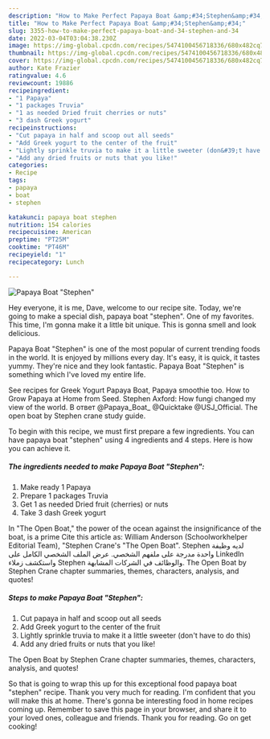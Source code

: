 ```yaml
---
description: "How to Make Perfect Papaya Boat &amp;#34;Stephen&amp;#34;"
title: "How to Make Perfect Papaya Boat &amp;#34;Stephen&amp;#34;"
slug: 3355-how-to-make-perfect-papaya-boat-and-34-stephen-and-34
date: 2022-03-04T03:04:38.230Z
image: https://img-global.cpcdn.com/recipes/5474100456718336/680x482cq70/papaya-boat-stephen-recipe-main-photo.jpg
thumbnail: https://img-global.cpcdn.com/recipes/5474100456718336/680x482cq70/papaya-boat-stephen-recipe-main-photo.jpg
cover: https://img-global.cpcdn.com/recipes/5474100456718336/680x482cq70/papaya-boat-stephen-recipe-main-photo.jpg
author: Kate Frazier
ratingvalue: 4.6
reviewcount: 19886
recipeingredient:
- "1 Papaya"
- "1 packages Truvia"
- "1 as needed Dried fruit cherries or nuts"
- "3 dash Greek yogurt"
recipeinstructions:
- "Cut papaya in half and scoop out all seeds"
- "Add Greek yogurt to the center of the fruit"
- "Lightly sprinkle truvia to make it a little sweeter (don&#39;t have to do this)"
- "Add any dried fruits or nuts that you like!"
categories:
- Recipe
tags:
- papaya
- boat
- stephen

katakunci: papaya boat stephen 
nutrition: 154 calories
recipecuisine: American
preptime: "PT25M"
cooktime: "PT46M"
recipeyield: "1"
recipecategory: Lunch

---
```



![Papaya Boat &#34;Stephen&#34;](https://img-global.cpcdn.com/recipes/5474100456718336/680x482cq70/papaya-boat-stephen-recipe-main-photo.jpg)

Hey everyone, it is me, Dave, welcome to our recipe site. Today, we're going to make a special dish, papaya boat &#34;stephen&#34;. One of my favorites. This time, I'm gonna make it a little bit unique. This is gonna smell and look delicious.

Papaya Boat &#34;Stephen&#34; is one of the most popular of current trending foods in the world. It is enjoyed by millions every day. It's easy, it is quick, it tastes yummy. They're nice and they look fantastic. Papaya Boat &#34;Stephen&#34; is something which I've loved my entire life.

See recipes for Greek Yogurt Papaya Boat, Papaya smoothie too. How to Grow Papaya at Home from Seed. Stephen Axford: How fungi changed my view of the world. В ответ @Papaya_Boat_ @Quicktake @USJ_Official. The open boat by Stephen crane study guide.


To begin with this recipe, we must first prepare a few ingredients. You can have papaya boat &#34;stephen&#34; using 4 ingredients and 4 steps. Here is how you can achieve it.

<!--inarticleads1-->

##### The ingredients needed to make Papaya Boat &#34;Stephen&#34;:

1. Make ready 1 Papaya
1. Prepare 1 packages Truvia
1. Get 1 as needed Dried fruit (cherries) or nuts
1. Take 3 dash Greek yogurt


In &#34;The Open Boat,&#34; the power of the ocean against the insignificance of the boat, is a prime Cite this article as: William Anderson (Schoolworkhelper Editorial Team), &#34;Stephen Crane&#39;s &#34;The Open Boat&#34;. Stephen لديه وظيفة واحدة مدرجة على ملفهم الشخصي. عرض الملف الشخصي الكامل على LinkedIn واستكشف زملاء Stephen والوظائف في الشركات المشابهة. The Open Boat by Stephen Crane chapter summaries, themes, characters, analysis, and quotes! 

<!--inarticleads2-->

##### Steps to make Papaya Boat &#34;Stephen&#34;:

1. Cut papaya in half and scoop out all seeds
1. Add Greek yogurt to the center of the fruit
1. Lightly sprinkle truvia to make it a little sweeter (don&#39;t have to do this)
1. Add any dried fruits or nuts that you like!


The Open Boat by Stephen Crane chapter summaries, themes, characters, analysis, and quotes! 

So that is going to wrap this up for this exceptional food papaya boat &#34;stephen&#34; recipe. Thank you very much for reading. I'm confident that you will make this at home. There's gonna be interesting food in home recipes coming up. Remember to save this page in your browser, and share it to your loved ones, colleague and friends. Thank you for reading. Go on get cooking!
